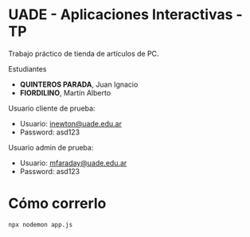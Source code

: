 # UADE - Aplicaciones Interactivas - TP

Trabajo práctico de tienda de artículos de PC.

Estudiantes

* **QUINTEROS PARADA**, Juan Ignacio
* **FIORDILINO**, Martín Alberto

Usuario cliente de prueba:

* Usuario: inewton@uade.edu.ar
* Password: asd123

Usuario admin de prueba:

* Usuario: mfaraday@uade.edu.ar
* Password: asd123

# Cómo correrlo

```sh
npx nodemon app.js
```
